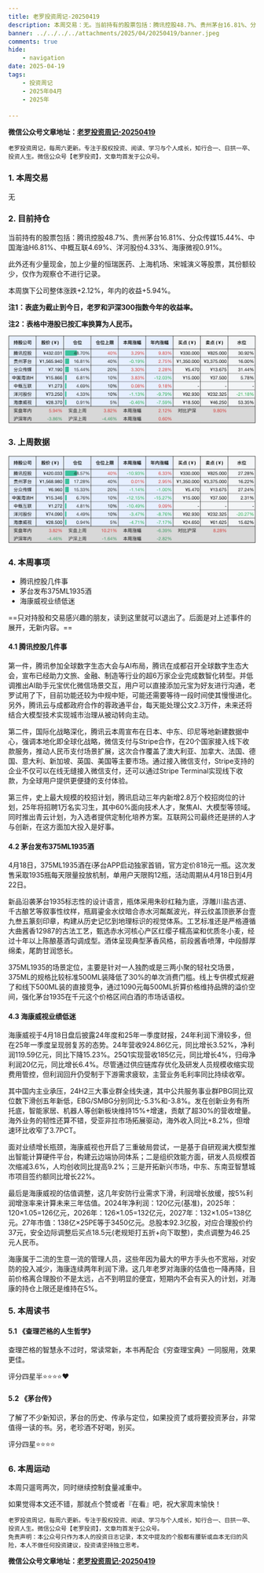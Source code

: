 ```yaml
---
title: 老罗投资周记-20250419
description: 本周交易：无。当前持有的股票包括：腾讯控股48.7%、贵州茅台16.81%、分众传媒15.44%、中国海油H6.81%、中概互联4.69%、洋河股份4.33%、海康微视0.91%。此外还有少量现金，加上少量的恒瑞医药、上海机场、宋城演义等股票，其份额较少，仅作为观察仓不进行记录。本周旗下公司整体涨跌+2.12%，年内的收益+5.94%。
banner: ../../../../attachments/2025/04/20250419/banner.jpeg
comments: true
hide:
    - navigation
date: 2025-04-19
tags:
    - 投资周记
    - 2025年04月
    - 2025年

---
```


__微信公众号文章地址：[老罗投资周记-20250419](https://mp.weixin.qq.com/s/zr8j3OdYyxc__pKun4-rbg)__

```
老罗投资周记，每周六更新。专注于股权投资、阅读、学习与个人成长，知行合一、日拱一卒、投资人生。微信公众号【老罗投资】，文章均首发于公众号。
```

### 1. 本周交易

无

### 2. 目前持仓

当前持有的股票包括：腾讯控股48.7%、贵州茅台16.81%、分众传媒15.44%、中国海油H6.81%、中概互联4.69%、洋河股份4.33%、海康微视0.91%。

此外还有少量现金，加上少量的恒瑞医药、上海机场、宋城演义等股票，其份额较少，仅作为观察仓不进行记录。

本周旗下公司整体涨跌<span class="red">+2.12%</span>，年内的收益<span class="red">+5.94%</span>。

**注1：表底为截止到今日，老罗和沪深300指数今年的收益率。**

**注2：表格中港股已按汇率换算为人民币。**

![目前持仓](../../../attachments/2025/04/20250419/1.jpg)

### 3. 上周数据

![上周数据](../../../attachments/2025/04/20250419/2.jpg)

### 4. 本周事项

+ ​​腾讯控股几件事
+ 茅台发布375ML1935酒
+ 海康威视​业绩低迷

==只对持股和交易感兴趣的朋友，读到这里就可以退出了。后面是对上述事件的展开，无新内容。==

#### 4.1 ​​腾讯控股几件事

第一件，腾讯参加全球数字生态大会与AI布局​​，腾讯在成都召开全球数字生态大会，宣布已经助力文旅、金融、制造等行业的超6万家企业完成数智化转型。并低调推出AI助手元宝优化微信场景交互，用户可以直接添加元宝为好友进行沟通，老罗试用了下，目前功能还较为中规中矩，可能还需要等待一段时间使其慢慢进化。另外，腾讯云与成都政府合作的蓉政通平台，每天能处理公文2.3万件，未来还将结合大模型技术实现城市治理从被动转向主动。

第二件，​​国际化战略深化​​，腾讯云本周宣布在日本、中东、印尼等地新建数据中心，强调本地化即全球化战略，微信支付与Stripe合作，在20个国家接入线下收款服务，推动人民币支付场景扩展，这次合作覆盖了澳大利亚、加拿大、法国、德国、意大利、新加坡、英国、美国等主要市场。通过接入微信支付，Stripe支持的企业不仅可以在线无缝接入微信支付，还可以通过Stripe Terminal实现线下收款，为全球用户提供更便捷的支付体验。

第三件，史上最大规模的校招计划​​，腾讯启动三年内新增2.8万个校招岗位的计划，25年将招聘1万名实习生，其中60%面向技术人才，聚焦AI、大模型等领域。同时推出青云计划，为入选者提供定制化培养方案。互联网公司最终还是拼的人才与创新，在这方面加大投入是好事。
​​
#### 4.2 茅台发布375ML1935酒
​​
​​4月18日，375ML1935酒在i茅台APP启动独家首销，官方定价818元一瓶。这次发售采取1935瓶每天限量投放机制，单用户天限购12瓶，活动周期从4月18日到4月22日。

新品沿袭茅台1935标志性的设计语言，瓶体采用朱砂红釉为底，浮雕川盐古道、千古酿艺等叙事性纹样，瓶肩鎏金水纹暗合赤水河粼粼波光，祥云纹盖顶嵌茅台壹九叁五篆刻印章，构建从历史记忆到地理标识的视觉体系。工艺标准还是严格遵循大曲酱香12987的古法工艺，甄选赤水河核心产区红缨子糯高粱和优质冬小麦，经过十年以上陈酿基酒勾调成型。酒体呈现典型茅香风格，前段酱香喷薄，中段醇厚绵柔，尾韵甘润悠长。

375ML1935的场景定位，主要是针对一人独酌或是三两小聚的轻社交场景，375ML的规格比较标准500ML装降低了30%的单次消费门槛。线上专供模式规避了和线下500ML装的直接竞争，通过1090元每500ML折算价格维持品牌的溢价空间，强化茅台1935在千元这个价格区间白酒的市场话语权。

#### 4.3 海康威视​业绩低迷
​​​​
海康威视于4月18日盘后披露24年度和25年一季度财报，24年利润下滑较多，但在25年一季度呈现弱复苏的态势。24年营收924.86亿元，同比增长3.52%，净利润119.59亿元，同比下降15.23%。25Q1实现营收185亿元，同比增长4%，归母净利润20亿元，同比增长6.4%。尽管通过供应链库存优化及研发人员规模收缩实现费用管控，但利润回升仍受制于下游需求疲软，主营业务毛利率同比持续收窄。

其中国内主业承压，24H2三大事业群全线失速，其中公共服务事业群PBG同比双位数下滑创五年新低，EBG/SMBG分别同比-5.3%和-3.8%。发在创新业务有所托底，智能家居、机器人等创新板块维持15%+增速，贡献了超30%的营收增量。海外业务的韧性还算不错，受亚非拉市场拓展驱动，海外收入同比+8.2%，但增速环比收窄了3.7PCT。

面对业绩增长瓶颈，海康威视也开启了三重破局尝试，一是基于自研观澜大模型推出智能计算硬件平台，构建云边端协同体系；二是组织效能方面，研发人员规模首次缩减3.6%，人均创收同比提高9.2%；三是开拓新兴市场，中东、东南亚智慧城市项目签约额同比增长22%。

最后是海康威视​的估值调整，​​这几年安防行业需求下滑，利润增长放缓，按5%利润增涨率来计算未来三年估值。2024年净利润​​：120亿元(基准)​​，2025年：120×1.05=126亿元，​​2026年：126×1.05=132亿元，​​2027​​年：132×1.05=138亿元​。27年市值：138亿×25PE等于3450亿元​。总股本92.3亿股，对应合理股价约37元，安全边际调整后买点18.5元(老规矩打五折+向下取整)，卖点调整为46.25元人民币。

海康​属于二流的生意一流的管理人员，这些年因为最大的甲方手头也不宽裕，对安防的投入减少，海康连续两年利润下滑。这几年老罗对海康的估值也一降再降，目前价格离合理股价不是太远，占不到明显的便宜，短期内不会有买入的计划，对海康的持仓上限还是维持在5%。

### 5. 本周读书

#### 5.1 《查理芒格的人生哲学》

查理芒格的智慧永不过时，常读常新，本书再配合《穷查理宝典》一同服用，效果更佳。

评分四星半⭐️⭐️⭐️⭐️❤️

#### 5.2 《茅台传》

了解了不少新知识，茅台的历史、传承与定位，如果投资了或将要投资茅台，非常值得一读的书。另，老珍酒不好喝，别买。

评分四星⭐️⭐️⭐️⭐️

### 6. 本周运动

本周只遛弯两次，同时继续控制食量减重中。

如果觉得本文还不错，那就点个赞或者『在看』吧，祝大家周末愉快！

```
老罗投资周记，每周六更新。专注于股权投资、阅读、学习与个人成长，知行合一、日拱一卒、投资人生。微信公众号【老罗投资】，文章均首发于公众号。
免责声明：本公众号只作为本人的投资日志记录，本文中提及的个股都有腰斩或血本无归的风险，本人不做任何投资建议，投资请坚持独立思考。
```

__微信公众号文章地址：[老罗投资周记-20250419](https://mp.weixin.qq.com/s/zr8j3OdYyxc__pKun4-rbg)__